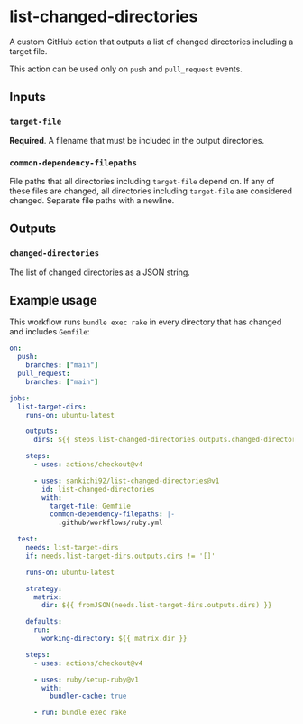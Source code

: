 # list-changed-directories

A custom GitHub action that outputs a list of changed directories including a target file.

This action can be used only on `push` and `pull_request` events.

## Inputs

### `target-file`

**Required**. A filename that must be included in the output directories.

### `common-dependency-filepaths`

File paths that all directories including `target-file` depend on.
If any of these files are changed, all directories including `target-file` are considered changed.
Separate file paths with a newline.

## Outputs

### `changed-directories`

The list of changed directories as a JSON string.

## Example usage

This workflow runs `bundle exec rake` in every directory that has changed and includes `Gemfile`:

```yaml
on:
  push:
    branches: ["main"]
  pull_request:
    branches: ["main"]

jobs:
  list-target-dirs:
    runs-on: ubuntu-latest

    outputs:
      dirs: ${{ steps.list-changed-directories.outputs.changed-directories }}

    steps:
      - uses: actions/checkout@v4

      - uses: sankichi92/list-changed-directories@v1
        id: list-changed-directories
        with:
          target-file: Gemfile
          common-dependency-filepaths: |-
            .github/workflows/ruby.yml

  test:
    needs: list-target-dirs
    if: needs.list-target-dirs.outputs.dirs != '[]'

    runs-on: ubuntu-latest

    strategy:
      matrix:
        dir: ${{ fromJSON(needs.list-target-dirs.outputs.dirs) }}

    defaults:
      run:
        working-directory: ${{ matrix.dir }}

    steps:
      - uses: actions/checkout@v4

      - uses: ruby/setup-ruby@v1
        with:
          bundler-cache: true

      - run: bundle exec rake
```
